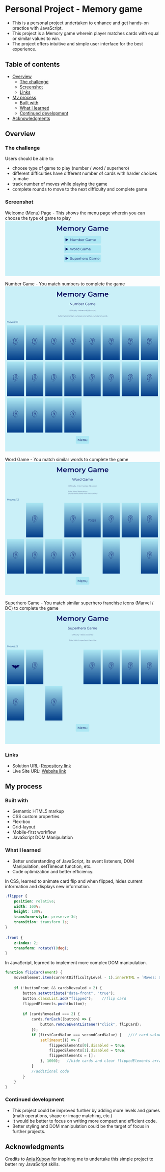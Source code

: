 # Personal Project - Memory game

- This is a personal project undertaken to enhance and get hands-on practice with JavaScript.
- This project is a Memory game wherein player matches cards with equal or similar values to win.
- The project offers intuitive and simple user interface for the best experience.

## Table of contents

- [Overview](#overview)
  - [The challenge](#the-challenge)
  - [Screenshot](#screenshot)
  - [Links](#links)
- [My process](#my-process)
  - [Built with](#built-with)
  - [What I learned](#what-i-learned)
  - [Continued development](#continued-development)
- [Acknowledgments](#acknowledgments)

## Overview

### The challenge

Users should be able to:

- choose type of game to play (number / word / superhero)
- different difficulties have different number of cards with harder choices to make
- track number of moves while playing the game
- complete rounds to move to the next difficulty and complete game

### Screenshot

Welcome (Menu) Page - This shows the menu page wherein you can choose the type of game to play
![Menu Page](assets/screenshots/menu.png)

Number Game - You match numbers to complete the game
![Number Game](assets/screenshots/number.png)

Word Game - You match similar words to complete the game
![Word Game](assets/screenshots/word.png)

Superhero Game - You match similar superhero franchise icons (Marvel / DC) to complete the game
![Superhero Game](assets/screenshots/superhero.png)

### Links

- Solution URL: [Repository link](https://github.com/kushagarwal11ag/memory)
- Live Site URL: [Website link](https://kushagarwal11ag.github.io/memory)

## My process

### Built with

- Semantic HTML5 markup
- CSS custom properties
- Flex-box
- Grid-layout
- Mobile-first workflow
- JavaScript DOM Manipulation

### What I learned

- Better understanding of JavaScript, its event listeners, DOM Manipulation, setTimeout function, etc.
- Code optimization and better efficiency.

In CSS, learned to animate card flip and when flipped, hides current information and displays new information.
```css
.flipper {
	position: relative;
	width: 100%;
	height: 100%;
	transform-style: preserve-3d;
	transition: transform 1s;
}

.front {
	z-index: 2;
	transform: rotateY(0deg);
}
```

In JavaScript, learned to implement more complex DOM manipulation. 
```js
function flipCard(event) {
	movesElement.item(currentDifficultyLevel - 1).innerHTML = `Moves: ${movesPlayed}`;	//update moves when card flipped

	if (!buttonFront && cardsRevealed < 2) {
		button.setAttribute("data-front", "true");
		button.classList.add("flipped"); 	//flip card
		flippedElements.push(button);

		if (cardsRevealed === 2) {
			cards.forEach((button) => {
				button.removeEventListener("click", flipCard);
			});
			if (firstCardValue === secondCardValue) {	//if card values match
				setTimeout(() => {
					flippedElements[0].disabled = true;
					flippedElements[1].disabled = true;
					flippedElements = [];
				}, 1000);	//hide cards and clear flippedElements array
			}
			//additional code
		}
	}
}
```

### Continued development

- This project could be improved further by adding more levels and games (math operations, shape or image matching, etc.)
- It would be better to focus on writing more compact and efficient code.
- Better styling and DOM manipulation could be the target of focus in further projects.

## Acknowledgments

Credits to [Ania Kubow](https://www.youtube.com/@AniaKubow) for inspiring me to undertake this simple project to better my JavaScript skills.
